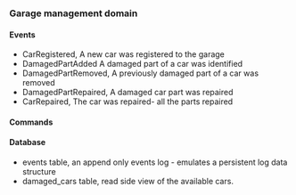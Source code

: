 ### Garage management domain

#### Events 
- CarRegistered,            A new car was registered to the garage
- DamagedPartAdded          A damaged part of a car was identified
- DamagedPartRemoved,       A previously damaged part of a car was removed
- DamagedPartRepaired,      A damaged car part was repaired
- CarRepaired,              The car was repaired- all the parts repaired


#### Commands

#### Database 
- events table, an append only events log - emulates a persistent log data structure
- damaged_cars table, read side view of the available cars.
